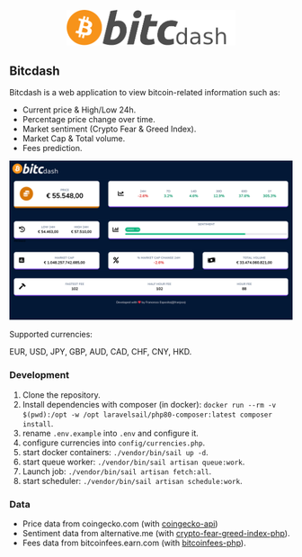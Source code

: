 <p align="center"><img src="logo.svg" width="300"></p>

## Bitcdash

Bitcdash is a web application to view bitcoin-related information such as:

- Current price & High/Low 24h.
- Percentage price change over time.
- Market sentiment (Crypto Fear & Greed Index).
- Market Cap & Total volume. 
- Fees prediction.


<img src="screenshot.png">

Supported currencies:

EUR, USD, JPY, GBP, AUD, CAD, CHF, CNY, HKD.

### Development

1. Clone the repository.
2. Install dependencies with composer (in docker): 
`docker run --rm -v $(pwd):/opt -w /opt laravelsail/php80-composer:latest composer install`.
3. rename `.env.example` into `.env` and configure it.
4. configure currencies into `config/currencies.php`.
5. start docker containers: 
`./vendor/bin/sail up -d`.
6. start queue worker:
`./vendor/bin/sail artisan queue:work`.
7. Launch job:
`./vendor/bin/sail artisan fetch:all`.
8. start scheduler:
`./vendor/bin/sail artisan schedule:work`.


### Data
- Price data from coingecko.com (with [coingecko-api](https://github.com/codenix-sv/coingecko-api))
- Sentiment data from alternative.me (with [crypto-fear-greed-index-php](https://github.com/franjsco/crypto-fear-greed-index-php)).
- Fees data from bitcoinfees.earn.com (with [bitcoinfees-php](https://github.com/franjsco/bitcoinfees-php)).




